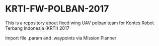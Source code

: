 # KRTI-FW-POLBAN-2017
This is a repository about fixed wing UAV polban team for Kontes Robot Terbang Indonesia (KRTI) 2017

Import file .param and .waypoints via Mission Planner
